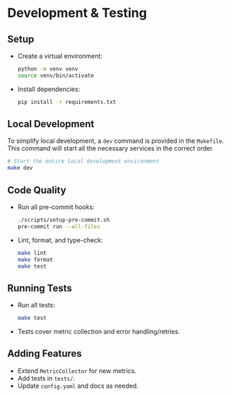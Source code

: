 # Development & Testing

## Setup
- Create a virtual environment:
  ```bash
  python -m venv venv
  source venv/bin/activate
  ```
- Install dependencies:
  ```bash
  pip install -r requirements.txt
  ```

## Local Development

To simplify local development, a `dev` command is provided in the `Makefile`. This command will start all the necessary services in the correct order.

```bash
# Start the entire local development environment
make dev
```

## Code Quality
- Run all pre-commit hooks:
  ```bash
  ./scripts/setup-pre-commit.sh
  pre-commit run --all-files
  ```
- Lint, format, and type-check:
  ```bash
  make lint
  make format
  make test
  ```

## Running Tests
- Run all tests:
  ```bash
  make test
  ```
- Tests cover metric collection and error handling/retries.

## Adding Features
- Extend `MetricCollector` for new metrics.
- Add tests in `tests/`.
- Update `config.yaml` and docs as needed.
